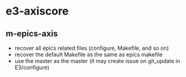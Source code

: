 # e3-axiscore

##  m-epics-axis
* recover all epics related files (configure, Makefile, and so on)
* recover the default Makefile as the same as epics makefile
* use the master as the master (it may create issue on git_update in E3/configure)



